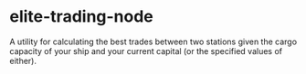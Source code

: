 # elite-trading-node

A utility for calculating the best trades between two stations given the cargo capacity of your ship and your current capital (or the specified values of either).
